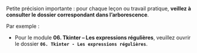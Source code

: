 Petite précision importante : pour chaque leçon ou travail pratique, **veillez à consulter le dossier correspondant dans l’arborescence**.

Par exemple :

* Pour le module **06. Tkinter – Les expressions régulières**, veuillez ouvrir le dossier **`06. Tkinter - Les expressions régulières`**.
